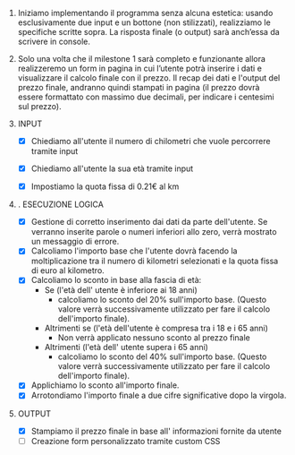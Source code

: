 1. Iniziamo implementando il programma senza alcuna estetica: usando esclusivamente due input e un bottone (non stilizzati), realizziamo le specifiche scritte sopra. La risposta finale (o output) sarà anch’essa da scrivere in console.
2. Solo una volta che il milestone 1 sarà completo e funzionante allora realizzeremo un form in pagina in cui l’utente potrà inserire i dati e visualizzare il calcolo finale con il prezzo.
Il recap dei dati e l'output del prezzo finale, andranno quindi stampati in pagina (il prezzo dovrà essere formattato con massimo due decimali, per indicare i centesimi sul prezzo).

1. INPUT
    - [x] Chiediamo all'utente il numero di chilometri che vuole percorrere tramite input
    - [x] Chiediamo all'utente la sua età tramite input
    - [x] Impostiamo la quota fissa di 0.21€ al km


2. . ESECUZIONE LOGICA
    - [x] Gestione di corretto inserimento dai dati da parte dell'utente. Se verranno inserite parole o numeri inferiori allo zero, verrà mostrato un messaggio di errore.
    - [x] Calcoliamo l'importo base che l'utente dovrà facendo la moltiplicazione tra il numero di kilometri selezionati e la quota fissa di euro al kilometro.
    - [x] Calcoliamo lo sconto in base alla fascia di età:
        - Se (l'età dell' utente è inferiore ai 18 anni)
            + calcoliamo lo sconto del 20% sull'importo base. (Questo valore verrà successivamente utilizzato per fare il calcolo dell'importo finale).
        - Altrimenti se (l'età dell'utente è compresa tra i 18 e i 65 anni)
            + Non verrà applicato nessuno sconto al prezzo finale
        - Altrimenti (l'età dell' utente supera i 65 anni)
            + calcoliamo lo sconto del 40% sull'importo base. (Questo valore verrà successivamente utilizzato per fare il calcolo dell'importo finale).
    - [x] Applichiamo lo sconto all'importo finale.
    - [x] Arrotondiamo l'importo finale a due cifre significative dopo la virgola.

3. OUTPUT
    - [x] Stampiamo il prezzo finale in base all' informazioni fornite da utente
    - [ ] Creazione form personalizzato tramite custom CSS